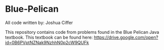 # Blue-Pelican
All code written by: Joshua Ciffer

This repository contains code from problems found in the Blue Pelican Java textbook.  This textbook can be found here:
https://drive.google.com/open?id=0B6PVptNZNak9NzhhN0p2cW9QUFk
